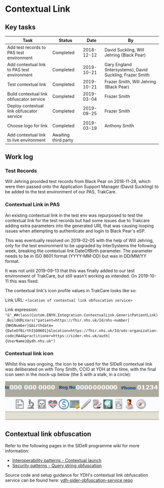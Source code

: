 # Contextual Link
## Key tasks
Task | Status | Date | By |
-----|--------|------|----|
Add test records to PAS test environment | Completed | 2018-12-12 | David Suckling, Will Jehring (Black Pear)
Add contextual link to PAS test environment | Completed | 2019-10-21 | Gary England (Intersystems), David Suckling, Frazer Smith
Test contextual link | Completed | 2019-10-21 | Frazer Smith, Will Jehring (Black Pear)
Build contextual link obfuscator service | Completed | 2019-03-04 | Frazer Smith
Deploy contextual link obfuscator service | Completed | 2019-09-25 | Frazer Smith
Choose logo for link | Completed | 2019-03-19 | Anthony Smith
Add contextual link to live environment | Awaiting third party | | 

## Work log
### Test Records
Will Jehring provided test records from Black Pear on 2018-11-28, which were then passed onto the Application Support Manager (David Suckling) to be added to the test environment of our PAS, TrakCare.

### Contextual Link in PAS
An existing contextual link in the test env was repurposed to test the contextual link for the test records but had some issues due to Trakcare adding extra parameters into the generated URL that was causing looping issues when attempting to authenticate and login to Black Pear's eSP.

This was eventually resolved on 2019-02-05 with the help of Will Jehring, only for the test environment to be upgraded by InterSystems the following week, breaking the contextual link DateOfBirth parameter. The parameter needs to be in ISO 8601 format (YYYY-MM-DD) but was in DD/MM/YY format.

It was not until 2019-09-13 that this was finally added to our test environment of TrakCare, but still wasn't working as intended.
On 2019-10-11 this was fixed.

The contextual link's icon profile values in TrakCare looks like so:

Link URL: `
<location of contextual link obfuscation service>
`

Link expression: `
"&"_##class(Custom.ENYH.Integration.ContextualLink.GenericPatientLink).BuildURLVars("patient=https://fhir.nhs.uk/Id/nhs-number|{NHSNumber}&birthdate={DateOfBirthISO8601}&location=https://fhir.nhs.uk/Id/ods-organization-code|RA4&practitioner=https://sider.nhs.uk/auth|{UserName}@ydh.nhs.uk")
`

### Contextual link icon
Whilst this was ongoing, the icon to be used for the SIDeR contextual link was deliberated on with Tony Smith, CCIO at YDH at the time, with the final icon seen in the mock-up below (the S with a stalk, in a circle):

<img src="https://raw.githubusercontent.com/Fdawgs/ydh-fhir-listeners/master/docs/images/YDH-TrakCare-SIDeR-Contextual-Link-Icon.png" width="800">

## Contextual link obfuscation
Refer to the following pages in the SIDeR programme wiki for more information:
- [Interoperability patterns - Contextual launch](https://github.com/Somerset-SIDeR-Programme/SIDeR-interop-patterns/wiki/contextual-launch)
- [Security patterns - Query string obfuscation](https://github.com/Somerset-SIDeR-Programme/SIDeR-interop-patterns/wiki/query-string-obfuscation)

Source code and setup guidance for YDH's contextual link obfuscation service can be found here: [ydh-sider-obfuscation-service repo](https://github.com/Somerset-SIDeR-Programme/ydh-sider-obfuscation-service)